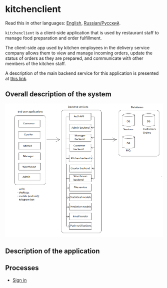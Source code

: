 # kitchenclient

Read this in other languages: [English](kitchenclient.md), [Russian/Русский](kitchenclient.ru.md). 

`kitchenclient` is a client-side application that is used by restaurant staff to manage food preparation and order fulfillment.

The client-side app used by kitchen employees in the delivery service company allows them to view and manage incoming orders, update the status of orders as they are prepared, and communicate with other members of the kitchen staff.

A description of the main backend service for this application is presented at [this link](../backend/kitchenbackend.md).

## Overall description of the system 

![system_overall](../img/system_overall.png)

## Description of the application

## Processes 

- [Sign in](../processes/auth/signin.md)
